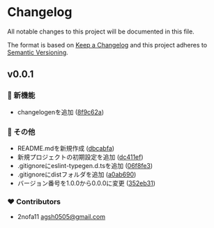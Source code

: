 # Changelog

All notable changes to this project will be documented in this file.

The format is based on [Keep a Changelog](https://keepachangelog.com/)
and this project adheres to [Semantic Versioning](https://semver.org/).

## v0.0.1

### 🎉 新機能

- changelogenを追加 ([8f9c62a](https://github.com/2nofa11/Vue-SFC-Inspector/commit/8f9c62a))

### 🔨 その他

- README.mdを新規作成 ([dbcabfa](https://github.com/2nofa11/Vue-SFC-Inspector/commit/dbcabfa))
- 新規プロジェクトの初期設定を追加 ([dc411ef](https://github.com/2nofa11/Vue-SFC-Inspector/commit/dc411ef))
- .gitignoreにeslint-typegen.d.tsを追加 ([06f8fe3](https://github.com/2nofa11/Vue-SFC-Inspector/commit/06f8fe3))
- .gitignoreにdistフォルダを追加 ([a0ab690](https://github.com/2nofa11/Vue-SFC-Inspector/commit/a0ab690))
- バージョン番号を1.0.0から0.0.0に変更 ([352eb31](https://github.com/2nofa11/Vue-SFC-Inspector/commit/352eb31))

### ❤️ Contributors

- 2nofa11 <agsh0505@gmail.com>

